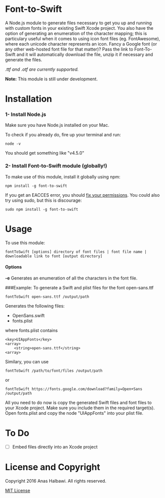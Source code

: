 # Font-to-Swift

A Node.js module to generate files necessary to get you up and running with custom fonts in your existing Swift Xcode project. You also have the option of generating an enumeration of the character mapping; this is particulary useful when it comes to using icon font files (eg. FontAwesome), where each unicode character represents an icon. Fancy a Google font (or any other web-hosted font file for that matter)? Pass the link to Font-To-Swift and it will automatically download the file, unzip it if necessary and generate the files.

*.ttf and .otf are currently supported.*

**Note:** This module is still under development. 


# Installation

### 1- Install Node.js

Make sure you have Node.js installed on your Mac.

To check if you already do, fire up your terminal and run:
```
node -v
```

You should get something like "v4.5.0"


### 2- Install Font-to-Swift module (globally!)

To make use of this module, install it globally using npm:

```
npm install -g font-to-swift
```

If you get an EACCES error, you should [fix your permissions](https://docs.npmjs.com/getting-started/fixing-npm-permissions). You could also try using sudo, but this is discourage:
```
sudo npm install -g font-to-swift
```

# Usage
To use this module:
```
fontToSwift [options] directory of font files | font file name | downloadable link to font [output directory]
```

#### Options
**-e** Generates an enumeration of all the characters in the font file.


###Example:
To generate a Swift and plist files for the font open-sans.ttf
```
fontToSwift open-sans.ttf /output/path
```

Generates the following files:
* OpenSans.swift
* fonts.plist

where fonts.plist contains
```
<key>UIAppFonts</key>
<array>
	<string>open-sans.ttf</string>
<array>
```

Similary, you can use 

```
fontToSwift /path/to/font/files /output/path
```

or

```
fontToSwift https://fonts.google.com/download?family=Open+Sans /output/path
```

All you need to do now is copy the generated Swift files and font files to your Xcode project. Make sure you include them in the required target(s).
Open fonts.plist and copy the node "UIAppFonts" into your plist file.

# To Do
- [ ] Embed files directly into an Xcode project

# License and Copyright
Copyright 2016 Anas Halbawi. All rights reserved.

[MIT License](http://en.wikipedia.org/wiki/MIT_License)